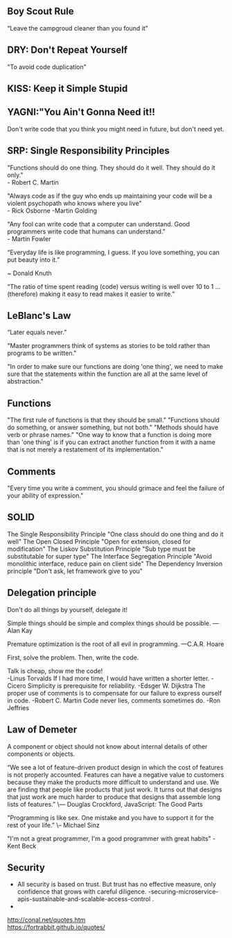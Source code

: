 Boy Scout Rule
---
“Leave the campgroud cleaner than you found it”

DRY: Don't Repeat Yourself 
---
"To avoid code duplication"

KISS: Keep it Simple Stupid
---

YAGNI:"You Ain't Gonna Need it!!
---
Don't write code that you think you might need in future, but don't need yet.

SRP: Single Responsibility Principles
---
"Functions should do one thing. They should do it well. They should do it only."  
 \- Robert C. Martin

"Always code as if the guy who ends up maintaining your code will be a violent psychopath who knows where you live"  
\- Rick Osborne \-Martin Golding

"Any fool can write code that a computer can understand. Good programmers write code that humans can understand."   
\- Martin Fowler 

“Everyday life is like programming, I guess. If you love something, you can put beauty into it.”

~ Donald Knuth

“The ratio of time spent reading (code) versus writing is well over 10 to 1 ... (therefore) making it easy to read makes it easier to write.”

LeBlanc's Law
---
“Later equals never.”

"Master programmers think of systems as stories to be told rather than programs to be written."

"In order to make sure our functions are doing 'one thing', we need to make sure that the statements within the function are all at the same level of abstraction."


Functions
---
"The first rule of functions is that they should be small."
"Functions should do something, or answer something, but not both."
"Methods should have verb or phrase names."
"One way to know that a function is doing more than 'one thing' is if you can extract another function from it with a name that is not merely a restatement of its implementation."

Comments
---
"Every time you write a comment, you should grimace and feel the failure of your ability of expression."


SOLID
---
The Single Responsibility Principle
 "One class should do one thing and do it well"
The Open Closed Principle
 "Open for extension, closed for modification"
The Liskov Substitution Principle
 "Sub type must be substitutable for super type"
The Interface Segregation Principle
 "Avoid monolithic interface, reduce pain on client side"
The Dependency Inversion principle
 "Don't ask, let framework give to you"

Delegation principle
---
Don't do all things by yourself, delegate it! 

Simple things should be simple and complex things should be possible.
—Alan Kay

Premature optimization is the root of all evil in programming.
—C.A.R. Hoare

First, solve the problem. Then, write the code. 

Talk is cheap, show me the code!  
  \-Linus Torvalds
If I had more time, I would have written a shorter letter.
\-Cicero
Simplicity is prerequisite for reliability.
\-Edsger W. Dijkstra
The proper use of comments is to compensate for our failure to express ourself in code.
\-Robert C. Martin
Code never lies, comments sometimes do.
\-Ron Jeffries


Law of Demeter
---
A component or object should not know about internal details of other components or objects.


“We see a lot of feature-driven product design in which the cost of features is not properly accounted. Features can have a negative value to customers because they make the products more difficult to understand and use. We are finding that people like products that just work. It turns out that designs that just work are much harder to produce that designs that assemble long lists of features.” 
\― Douglas Crockford, JavaScript: The Good Parts

"Programming is like sex. One mistake and you have to support it for the rest of your life.”
\– Michael Sinz

"I'm not a great programmer, I'm a good programmer with great habits"
\- Kent Beck


Security
---
- All security is based on trust. But trust has no effective measure,
only confidence that grows with careful diligence. -securing-microservice-apis-sustainable-and-scalable-access-control . 
- 

http://conal.net/quotes.htm  
https://fortrabbit.github.io/quotes/  








